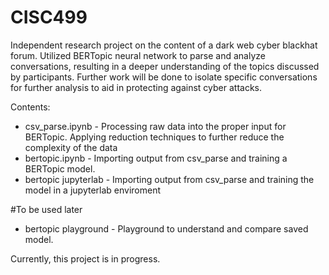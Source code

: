 # CISC499
Independent research project on the content of a dark web cyber blackhat forum. 
Utilized BERTopic neural network to parse and analyze conversations, resulting in a deeper understanding of the topics discussed by participants. 
Further work will be done to isolate specific conversations for further analysis to aid in protecting against cyber attacks.

Contents:
- csv_parse.ipynb - Processing raw data into the proper input for BERTopic. Applying reduction techniques to further reduce the complexity of the data
- bertopic.ipynb - Importing output from csv_parse and training a BERTopic model.
- bertopic jupyterlab - Importing output from csv_parse and training the model in a jupyterlab enviroment

#To be used later
- bertopic playground - Playground to understand and compare saved model.

Currently, this project is in progress.
